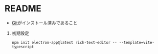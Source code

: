 # README

- [Git](https://git-scm.com/)がインストール済みであること

1. 初期設定

    ```console
    npm init electron-app@latest rich-text-editor -- --template=vite-typescript
    ```
